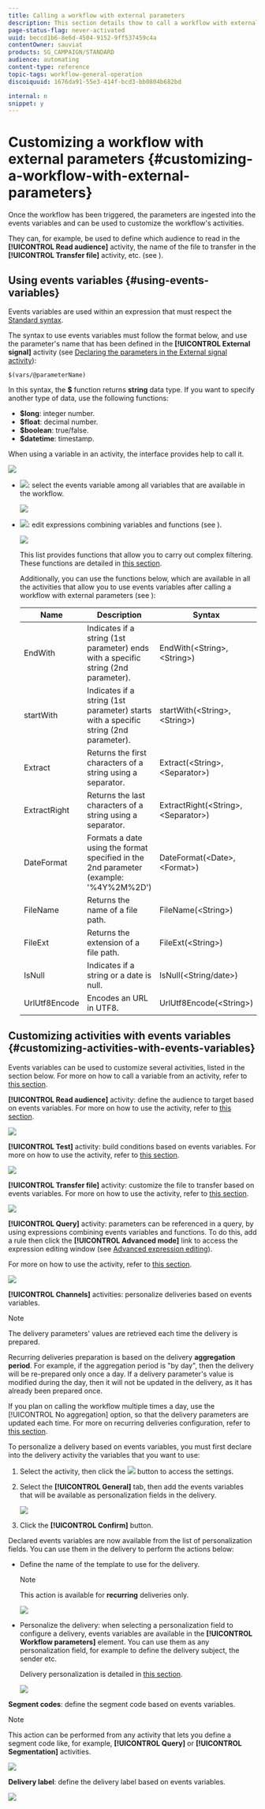 ```yaml
---
title: Calling a workflow with external parameters
description: This section details thow to call a workflow with external parameters.
page-status-flag: never-activated
uuid: beccd1b6-8e6d-4504-9152-9ff537459c4a
contentOwner: sauviat
products: SG_CAMPAIGN/STANDARD
audience: automating
content-type: reference
topic-tags: workflow-general-operation
discoiquuid: 1676da91-55e3-414f-bcd3-bb0804b682bd

internal: n
snippet: y
---
```


# Customizing a workflow with external parameters {#customizing-a-workflow-with-external-parameters}

Once the workflow has been triggered, the parameters are ingested into the events variables and can be used to customize the workflow's activities.

They can, for example, be used to define which audience to read in the **[!UICONTROL Read audience]** activity, the name of the file to transfer in the **[!UICONTROL Transfer file]** activity, etc. (see [](../../automating/using/customizing-workflow-external-parameters.md)).

## Using events variables {#using-events-variables}

Events variables are used within an expression that must respect the [Standard syntax](../../automating/using/advanced-expression-editing.md#standard-syntax).

The syntax to use events variables must follow the format below, and use the parameter's name that has been defined in the **[!UICONTROL External signal]** activity (see [Declaring the parameters in the External signal activity](../../automating/using/declaring-parameters-external-signal.md)):

```
$(vars/@parameterName)
```

In this syntax, the **$** function returns **string** data type. If you want to specify another type of data, use the following functions:

* **$long**: integer number.
* **$float**: decimal number.
* **$boolean**: true/false.
* **$datetime**: timestamp.

When using a variable in an activity, the interface provides help to call it.

![](assets/extsignal_callparameter.png)

* ![](assets/extsignal_picker.png): select the events variable among all variables that are available in the workflow.

  ![](assets/wkf_test_activity_variables.png)

* ![](assets/extsignal_expression_editor.png): edit expressions combining variables and functions (see [](../../automating/using/advanced-expression-editing.md)).

  ![](assets/wkf_test_activity_variables_expression.png)

  This list provides functions that allow you to carry out complex filtering. These functions are detailed in [this section](../../automating/using/list-of-functions.md).
  
  Additionally, you can use the functions below, which are available in all the activities that allow you to use events variables after calling a workflow with external parameters (see [](../../automating/using/customizing-workflow-external-parameters.md#customizing-activities-with-events-variables)):

  Name | Description | Syntax
  ---------|----------|---------
  EndWith | Indicates if a string (1st parameter) ends with a specific string (2nd parameter). | EndWith(&lt;String&gt;,&lt;String&gt;)
  startWith | Indicates if a string (1st parameter) starts with a specific string (2nd parameter). | startWith(&lt;String&gt;,&lt;String>)
  Extract | Returns the first characters of a string using a separator. | Extract(&lt;String&gt;,&lt;Separator&gt;)
  ExtractRight | Returns the last characters of a string using a separator. | ExtractRight(&lt;String&gt;,&lt;Separator&gt;)
  DateFormat | Formats a date using the format specified in the 2nd parameter (example:  '%4Y%2M%2D') | DateFormat(&lt;Date&gt;,&lt;Format&gt;)
  FileName | Returns the name of a file path. | FileName(&lt;String&gt;)
  FileExt | Returns the extension of a file path. | FileExt(&lt;String&gt;)
  IsNull | Indicates if a string or a date is null. | IsNull(&lt;String/date&gt;)
  UrlUtf8Encode | Encodes an URL in UTF8. | UrlUtf8Encode(&lt;String&gt;)

## Customizing activities with events variables {#customizing-activities-with-events-variables}

Events variables can be used to customize several activities, listed in the section below. For more on how to call a variable from an activity, refer to [this section](../../automating/using/customizing-workflow-external-parameters.md#using-events-variables).

**[!UICONTROL Read audience]** activity: define the audience to target based on events variables. For more on how to use the activity, refer to [this section](../../automating/using/read-audience.md).

![](assets/extsignal_activities_audience.png)

**[!UICONTROL Test]** activity: build conditions based on events variables. For more on how to use the activity, refer to [this section](../../automating/using/test.md).

![](assets/extsignal_activities_test.png)

**[!UICONTROL Transfer file]** activity: customize the file to transfer based on events variables. For more on how to use the activity, refer to [this section](../../automating/using/transfer-file.md).

![](assets/extsignal_activities_transfer.png)

**[!UICONTROL Query]** activity: parameters can be referenced in a query, by using expressions combining events variables and functions. To do this, add a rule then click the **[!UICONTROL Advanced mode]** link to access the expression editing window (see [Advanced expression editing](../../automating/using/advanced-expression-editing.md)).

For more on how to use the activity, refer to [this section](../../automating/using/query.md).

![](assets/extsignal_activities_query.png)

**[!UICONTROL Channels]** activities: personalize deliveries based on events variables.

  >[!NOTE]
  >
  >The delivery parameters' values are retrieved each time the delivery is prepared.
  >
  >Recurring deliveries preparation is based on the delivery **aggregation period**. For example, if the aggregation period is "by day", then the delivery will be re-prepared only once a day. If a delivery parameter's value is modified during the day, then it will not be updated in the delivery, as it has already been prepared once.
  >
  >If you plan on calling the workflow multiple times a day, use the [!UICONTROL No aggregation] option, so that the delivery parameters are updated each time. For more on recurring deliveries configuration, refer to [this section](/help/automating/using/email-delivery.md#configuration).

To personalize a delivery based on events variables, you must first declare into the delivery activity the variables that you want to use:

1. Select the activity, then click the ![](assets/dlv_activity_params-24px.png) button to access the settings.
1. Select the **[!UICONTROL General]** tab, then add the events variables that will be available as personalization fields in the delivery.

   ![](assets/extsignal_activities_delivery.png)

1. Click the **[!UICONTROL Confirm]** button.

Declared events variables are now available from the list of personalization fields. You can use them in the delivery to perform the actions below:

* Define the name of the template to use for the delivery.

  >[!NOTE]
  >
  >This action is available for **recurring** deliveries only.

  ![](assets/extsignal_activities_template.png)

* Personalize the delivery: when selecting a personalization field to configure a delivery, events variables are available in the **[!UICONTROL Workflow parameters]** element. You can use them as any personalization field, for example to define the delivery subject, the sender etc.

  Delivery personalization is detailed in [this section](../../designing/using/personalization.md).

  ![](assets/extsignal_activities_perso.png)

**Segment codes**: define the segment code based on events variables.

>[!NOTE]
>
>This action can be performed from any activity that lets you define a segment code like, for example, **[!UICONTROL Query]** or **[!UICONTROL Segmentation]** activities.

![](assets/extsignal_activities_segment.png)

**Delivery label**: define the delivery label based on events variables.

![](assets/extsignal_activities_label.png)
